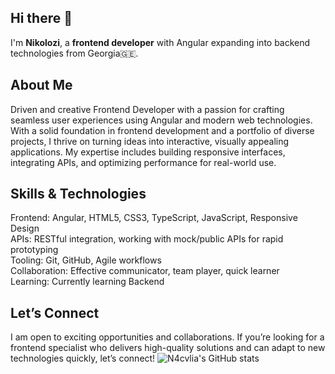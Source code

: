 ## Hi there 👋

I'm **Nikolozi**, a **frontend developer** with Angular expanding into backend technologies from Georgia🇬🇪.

## **About Me**

Driven and creative Frontend Developer with a passion for crafting seamless user experiences using Angular and modern web technologies. With a solid foundation in frontend development and a portfolio of diverse projects, I thrive on turning ideas into interactive, visually appealing applications. My expertise includes building responsive interfaces, integrating APIs, and optimizing performance for real-world use.

## **Skills & Technologies**

Frontend: Angular, HTML5, CSS3, TypeScript, JavaScript, Responsive Design <br>
APIs: RESTful integration, working with mock/public APIs for rapid prototyping <br>
Tooling: Git, GitHub, Agile workflows <br>
Collaboration: Effective communicator, team player, quick learner <br>
Learning: Currently learning Backend <br>

## **Let’s Connect**

I am open to exciting opportunities and collaborations. If you’re looking for a frontend specialist who delivers high-quality solutions and can adapt to new technologies quickly, let’s connect!
![N4cvlia's GitHub stats](https://github-readme-stats.vercel.app/api?username=yourusername&show_icons=true)
